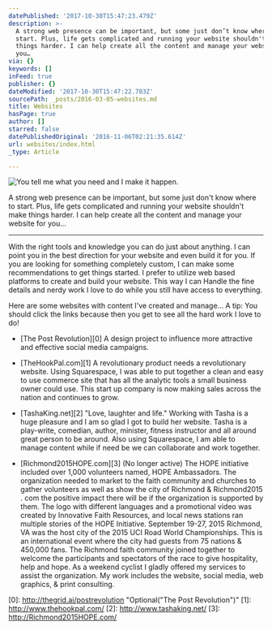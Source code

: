 ```yaml
---
datePublished: '2017-10-30T15:47:23.479Z'
description: >-
  A strong web presence can be important, but some just don’t know where to
  start. Plus, life gets complicated and running your website shouldn't make
  things harder. I can help create all the content and manage your website for
  you…
via: {}
keywords: []
inFeed: true
publisher: {}
dateModified: '2017-10-30T15:47:22.703Z'
sourcePath: _posts/2016-03-05-websites.md
title: Websites
hasPage: true
author: []
starred: false
datePublishedOriginal: '2016-11-06T02:21:35.614Z'
url: websites/index.html
_type: Article

---
```

![You tell me what you need and I make it happen.](https://s3-us-west-2.amazonaws.com/the-grid-img/p/77613dcfea25b2328204e021edfd7d3ad3826a7e.jpg)

A strong web presence can be important, but some just don't know where to start. Plus, life gets complicated and running your website shouldn't make things harder. I can help create all the content and manage your website for you...

---

With the right tools and knowledge you can do just about anything. I can point you in the best direction for your website and even build it for you. If you are looking for something completely custom, I can make some recommendations to get things started. I prefer to utilize web based platforms to create and build your website. This way I can Handle the fine details and nerdy work I love to do while you still have access to everything.

Here are some websites with content I've created and manage... A tip: You should click the links because then you get to see all the hard work I love to do!

* [The Post Revolution][0] A design project to influence more attractive and effective social media campaigns.

* [TheHookPal.com][1] A revolutionary product needs a revolutionary website. Using Squarespace, I was able to put together a clean and easy to use commerce site that has all the analytic tools a small business owner could use. This start up company is now making sales across the nation and continues to grow.
* [TashaKing.net][2] "Love, laughter and life." Working with Tasha is a huge pleasure and I am so glad I got to build her website. Tasha is a play-write, comedian, author, minister, fitness instructor and all around great person to be around. Also using Squarespace, I am able to manage content while if need be we can collaborate and work together.
* [Richmond2015HOPE.com][3] (No longer active) The HOPE initiative included over 1,000 volunteers named, HOPE Ambassadors. The organization needed to market to the faith community and churches to gather volunteers as well as show the city of Richmond & Richmond2015 . com the positive impact there will be if the organization is supported by them. The logo with different languages and a promotional video was created by Innovative Faith Resources, and local news stations ran multiple stories of the HOPE Initiative. September 19-27, 2015 Richmond, VA was the host city of the 2015 UCI Road World Championships. This is an international event where the city had guests from 75 nations & 450,000 fans. The Richmond faith community joined together to welcome the participants and spectators of the race to give hospitality, help and hope. As a weekend cyclist I gladly offered my services to assist the organization. My work includes the website, social media, web graphics, & print consulting.

[0]: http://thegrid.ai/postrevolution "Optional("The Post Revolution")"
[1]: http://www.thehookpal.com/
[2]: http://www.tashaking.net/
[3]: http://Richmond2015HOPE.com/